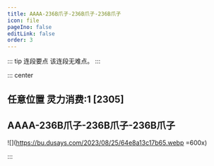 ```yaml
---
title: AAAA-236B爪子-236B爪子-236B爪子
icon: file
pageIno: false
editLink: false
order: 3
---
```


::: tip 连段要点
该连段无难点。
:::

::: center
## **任意位置 灵力消费:1 [2305]**
## **AAAA-236B爪子-236B爪子-236B爪子**

![](https://bu.dusays.com/2023/08/25/64e8a13c17b65.webp =600x)

:::
